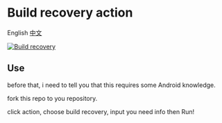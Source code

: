 # Build recovery action
English [中文](https://github.com/xiaoleGun/build_recovery_action/blob/main/README-CN.md)

[![Build recovery](https://github.com/mi20210630/build_recovery_action/actions/workflows/build%20recovery.yml/badge.svg)](https://github.com/mi20210630/build_recovery_action/actions/workflows/build%20recovery.yml)

## Use
before that, i need to tell you that this requires some Android knowledge.

fork this repo to you repository.

click action, choose build recovery, input you need info then Run!
